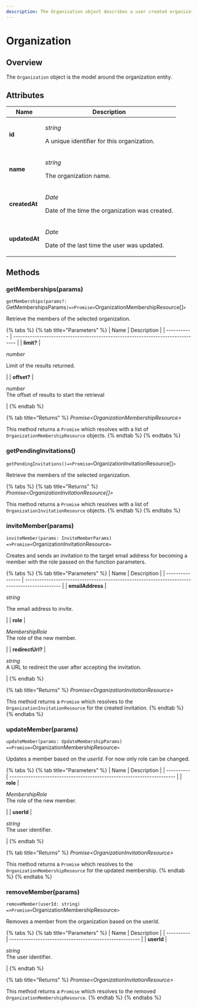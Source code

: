```yaml
---
description: The Organization object describes a user created organization structure.
---
```


# Organization

## Overview

The `Organization` object is the model around the organization entity.



## Attributes

| Name          | Description                                                               |
| ------------- | ------------------------------------------------------------------------- |
| **id**        | <p><em>string</em></p><p>A unique identifier for this organization.</p>   |
| **name**      | <p><em>string</em></p><p>The organization name.</p>                       |
| **createdAt** | <p><em>Date</em></p><p>Date of the time the organization was created.</p> |
| **updatedAt** | <p><em>Date</em></p><p>Date of the last time the user was updated.</p>    |

## Methods

### getMemberships(params)

`getMemberships(params?:` GetMembershipsParams`)=>Promise<`OrganizationMembershipResource\[]`>`

Retrieve the members of the selected organization.

{% tabs %}
{% tab title="Parameters" %}
| Name        | Description                                                                     |
| ----------- | ------------------------------------------------------------------------------- |
| **limit?**  | <p><em>number</em></p><p>Limit of the results returned.</p>                     |
| **offset?** | <p><em>number</em><br><em></em>The offset of results to start the retrieval</p> |
{% endtab %}

{% tab title="Returns" %}
_Promise<_OrganizationMembershipResource_>_

This method returns a `Promise` which resolves with a list of  `OrganizationMembershipResource` objects.
{% endtab %}
{% endtabs %}

### getPendingInvitations()

`getPendingInvitations()=>Promise<`OrganizationInvitationResource\[]`>`

Retrieve the members of the selected organization.

{% tabs %}
{% tab title="Returns" %}
_Promise<_OrganizationInvitationResource\[]_>_

This method returns a `Promise` which resolves with a list of `OrganizationInvitationResource` objects.
{% endtab %}
{% endtabs %}

### inviteMember(params)

`inviteMember(params: InviteMemberParams) =>Promise<`OrganizationInvitationResource`>`

Creates and sends an invitation to the target email address for becoming a member with the role passed on the function parameters.

{% tabs %}
{% tab title="Parameters" %}
| Name             | Description                                                                                   |
| ---------------- | --------------------------------------------------------------------------------------------- |
| **emailAddress** | <p><em>string</em></p><p>The email address to invite.</p>                                     |
| **role**         | <p><em>MembershipRole</em><br><em></em>The role of the new member.</p>                        |
| **redirectUrl?** | <p><em>string</em><br><em></em>A URL to redirect the user after accepting the invitation.</p> |
{% endtab %}

{% tab title="Returns" %}
_Promise<_OrganizationInvitationResource_>_

This method returns a `Promise` which resolves to the  `OrganizationInvitationResource` for the created invitation.
{% endtab %}
{% endtabs %}

### updateMember(params)

`updateMember(params: UpdateMembershipParams) =>Promise<`OrganizationMembershipResource`>`

Updates a member based on the _userId_. For now only role can be changed.

{% tabs %}
{% tab title="Parameters" %}
| Name       | Description                                                            |
| ---------- | ---------------------------------------------------------------------- |
| **role**   | <p><em>MembershipRole</em><br><em></em>The role of the new member.</p> |
| **userId** | <p><em>string</em><br><em></em>The user identifier.</p>                |
{% endtab %}

{% tab title="Returns" %}
_Promise<_OrganizationInvitationResource_>_

This method returns a `Promise` which resolves to the  `OrganizationMembershipResource` for the updated membership.
{% endtab %}
{% endtabs %}

### removeMember(params)

`removeMember(userId: string) =>Promise<`OrganizationMembershipResource`>`

Removes a member from the organization based on the userId.

{% tabs %}
{% tab title="Parameters" %}
| Name       | Description                                             |
| ---------- | ------------------------------------------------------- |
| **userId** | <p><em>string</em><br><em></em>The user identifier.</p> |
{% endtab %}

{% tab title="Returns" %}
_Promise<_OrganizationInvitationResource_>_

This method returns a `Promise` which resolves to the removed  `OrganizationMembershipResource`.
{% endtab %}
{% endtabs %}

###

